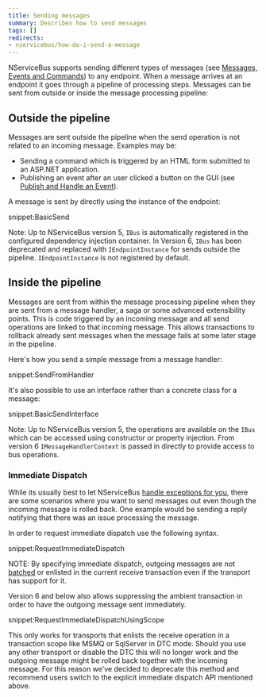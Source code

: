 ```yaml
---
title: Sending messages
summary: Describes how to send messages
tags: []
redirects:
- nservicebus/how-do-i-send-a-message
---
```


NServiceBus supports sending different types of messages (see [Messages, Events and Commands](messages-events-commands.md)) to any endpoint. When a message arrives at an endpoint it goes through a pipeline of processing steps. Messages can be sent from outside or inside the message processing pipeline:

## Outside the pipeline

Messages are sent outside the pipeline when the send operation is not related to an incoming message. Examples may be:

* Sending a command which is triggered by an HTML form submitted to an ASP.NET application.
* Publishing an event after an user clicked a button on the GUI (see [Publish and Handle an Event](publish-subscribe/publish-handle-event.md)).

A message is sent by directly using the instance of the endpoint:

snippet:BasicSend

Note: Up to NServiceBus version 5, `IBus` is automatically registered in the configured dependency injection container. In Version 6, `IBus` has been deprecated and replaced with `IEndpointInstance` for sends outside the pipeline. `IEndpointInstance` is not registered by default.


## Inside the pipeline

Messages are sent from within the message processing pipeline when they are sent from a message handler, a saga or some advanced extensibility points. This is code triggered by an incoming message and all send operations are linked to that incoming message. This allows transactions to rollback already sent messages when the message fails at some later stage in the pipeline.

Here's how you send a simple message from a message handler:

snippet:SendFromHandler

It's also possible to use an interface rather than a concrete class for a message:

snippet:BasicSendInterface

Note: Up to NServiceBus version 5, the operations are available on the `IBus` which can be accessed using constructor or property injection. From version 6 `IMessageHandlerContext` is passed in directly to provide access to bus operations.


### Immediate Dispatch

While its usually best to let NServiceBus [handle exceptions for you](/nservicebus/errors), there are some scenarios where you want to send messages out even though the incoming message is rolled back. One example would be sending a reply notifying that there was an issue processing the message.

In order to request immediate dispatch use the following syntax.

snippet:RequestImmediateDispatch

NOTE: By specifying immediate dispatch, outgoing messages are not [batched](/nservicebus/messaging/batched-dispatch.md) or enlisted in the current receive transaction even if the transport has support for it.

Version 6 and below also allows suppressing the ambient transaction in order to have the outgoing message sent immediately.

snippet:RequestImmediateDispatchUsingScope

This only works for transports that enlists the receive operation in a transaction scope like MSMQ or SqlServer in DTC mode. Should you use any other transport or disable the DTC this will no longer work and the outgoing message might be rolled back together with the incoming message. For this reason we've decided to deprecate this method and recommend users switch to the explicit immediate dispatch API mentioned above.
